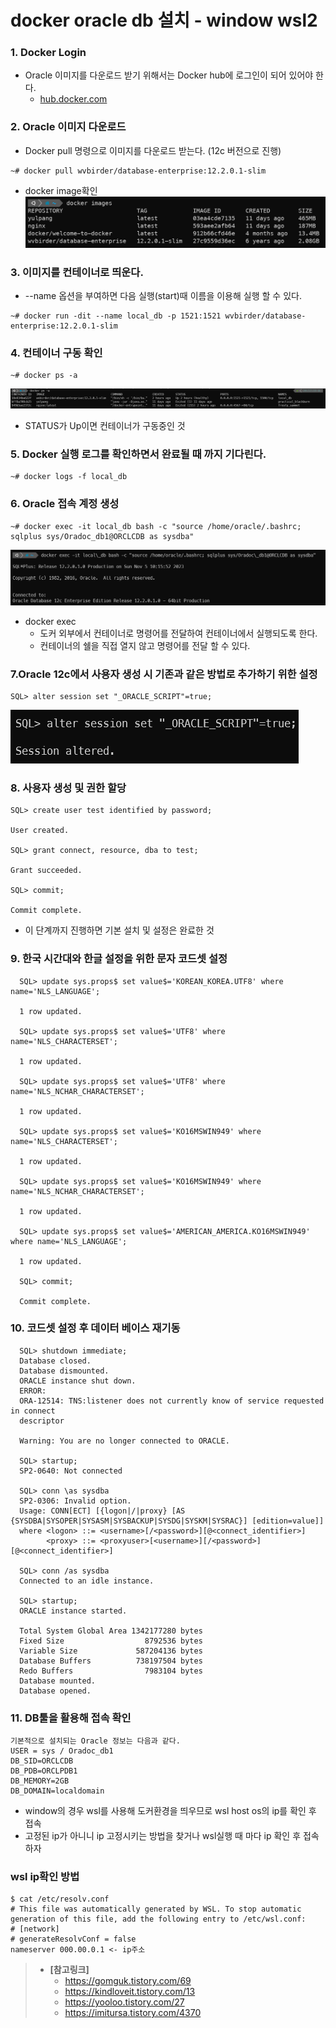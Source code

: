 # docker oracle db 설치 - window wsl2

### 1. Docker Login
- Oracle 이미지를 다운로드 받기 위해서는 Docker hub에 로그인이 되어 있어야 한다.
  - [hub.docker.com](https://hub.docker.com/)

### 2. Oracle 이미지 다운로드
- Docker pull 명령으로 이미지를 다운로드 받는다. (12c 버전으로 진행)
```text
~# docker pull wvbirder/database-enterprise:12.2.0.1-slim
```
- docker image확인  
![docker image](../img/dockerimage.png)

### 3. 이미지를 컨테이너로 띄운다.
- --name 옵션을 부여하면 다음 실행(start)때 이름을 이용해 실행 할 수 있다.
```text
~# docker run -dit --name local_db -p 1521:1521 wvbirder/database-enterprise:12.2.0.1-slim
```

### 4. 컨테이너 구동 확인
```text
~# docker ps -a
```
![ps -a](../img/컨테이너구동확인.png)
- STATUS가 Up이면 컨테이너가 구동중인 것

### 5. Docker 실행 로그를 확인하면서 완료될 때 까지 기다린다.
```text
~# docker logs -f local_db
```

### 6. Oracle 접속 계정 생성
```text
~# docker exec -it local_db bash -c "source /home/oracle/.bashrc; sqlplus sys/Oradoc_db1@ORCLCDB as sysdba"
```
![접속](../img/도커오라클접속.png)
- docker exec
  - 도커 외부에서 컨테이너로 명령어를 전달하여 컨테이너에서 실행되도록 한다.
  - 컨테이너의 쉘을 직접 열지 않고 명령어를 전달 할 수 있다.

### 7.Oracle 12c에서 사용자 생성 시 기존과 같은 방법로 추가하기 위한 설정
```text
SQL> alter session set "_ORACLE_SCRIPT"=true;
```
![사용자추가방법](../img/사용자추가방법.png)

### 8. 사용자 생성 및 권한 할당
```text
SQL> create user test identified by password;

User created.

SQL> grant connect, resource, dba to test;

Grant succeeded.

SQL> commit;

Commit complete.
```
- 이 단계까지 진행하면 기본 설치 및 설정은 완료한 것

### 9. 한국 시간대와 한글 설정을 위한 문자 코드셋 설정
```text
  SQL> update sys.props$ set value$='KOREAN_KOREA.UTF8' where name='NLS_LANGUAGE';
  
  1 row updated.
  
  SQL> update sys.props$ set value$='UTF8' where name='NLS_CHARACTERSET';
  
  1 row updated.
  
  SQL> update sys.props$ set value$='UTF8' where name='NLS_NCHAR_CHARACTERSET';
  
  1 row updated.
  
  SQL> update sys.props$ set value$='KO16MSWIN949' where name='NLS_CHARACTERSET';
  
  1 row updated.
  
  SQL> update sys.props$ set value$='KO16MSWIN949' where name='NLS_NCHAR_CHARACTERSET';
  
  1 row updated.
  
  SQL> update sys.props$ set value$='AMERICAN_AMERICA.KO16MSWIN949' where name='NLS_LANGUAGE';
  
  1 row updated.
  
  SQL> commit;
  
  Commit complete.
```

### 10. 코드셋 설정 후 데이터 베이스 재기동
```text
  SQL> shutdown immediate;
  Database closed.
  Database dismounted.
  ORACLE instance shut down.
  ERROR:
  ORA-12514: TNS:listener does not currently know of service requested in connect
  descriptor
  
  Warning: You are no longer connected to ORACLE.
  
  SQL> startup;
  SP2-0640: Not connected
  
  SQL> conn \as sysdba
  SP2-0306: Invalid option.
  Usage: CONN[ECT] [{logon|/|proxy} [AS {SYSDBA|SYSOPER|SYSASM|SYSBACKUP|SYSDG|SYSKM|SYSRAC}] [edition=value]]
  where <logon> ::= <username>[/<password>][@<connect_identifier>]
        <proxy> ::= <proxyuser>[<username>][/<password>][@<connect_identifier>]
        
  SQL> conn /as sysdba
  Connected to an idle instance.
  
  SQL> startup;
  ORACLE instance started.
  
  Total System Global Area 1342177280 bytes
  Fixed Size                  8792536 bytes
  Variable Size             587204136 bytes
  Database Buffers          738197504 bytes
  Redo Buffers                7983104 bytes
  Database mounted.
  Database opened.
```

### 11. DB툴을 활용해 접속 확인
```text
기본적으로 설치되는 Oracle 정보는 다음과 같다.
USER = sys / Oradoc_db1
DB_SID=ORCLCDB
DB_PDB=ORCLPDB1
DB_MEMORY=2GB
DB_DOMAIN=localdomain
```
- window의 경우 wsl를 사용해 도커환경을 띄우므로 wsl host os의 ip를 확인 후 접속
- 고정된 ip가 아니니 ip 고정시키는 방법을 찾거나 wsl실행 때 마다 ip 확인 후 접속하자

### wsl ip확인 방법
```text
$ cat /etc/resolv.conf
# This file was automatically generated by WSL. To stop automatic generation of this file, add the following entry to /etc/wsl.conf:
# [network]
# generateResolvConf = false
nameserver 000.00.0.1 <- ip주소
```


> - **[참고링크]**
>   - https://gomguk.tistory.com/69
>   - https://kindloveit.tistory.com/13
>   - https://yooloo.tistory.com/27
>   - https://imitursa.tistory.com/4370
